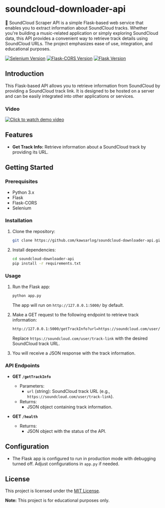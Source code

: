 # soundcloud-downloader-api
🎵 SoundCloud Scraper API is a simple Flask-based web service that enables you to extract information about SoundCloud tracks. Whether you're building a music-related application or simply exploring SoundCloud data, this API provides a convenient way to retrieve track details using SoundCloud URLs. The project emphasizes ease of use, integration, and educational purposes.

[![Selenium Version](https://img.shields.io/badge/Selenium-4.0.0-blue)](https://pypi.org/project/selenium/)
[![Flask-CORS Version](https://img.shields.io/badge/Flask--CORS-1.10.3-blue)](https://pypi.org/project/Flask-Cors/)
[![Flask Version](https://img.shields.io/badge/Flask-3.0.0-blue)](https://pypi.org/project/Flask/)

## Introduction

This Flask-based API allows you to retrieve information from SoundCloud by providing a SoundCloud track link. It is designed to be hosted on a server and can be easily integrated into other applications or services.

### Video

[![Click to watch demo video](https://img.youtube.com/vi/dyQ6Tlna2nI/0.jpg)](https://www.youtube.com/watch?v=dyQ6Tlna2nI)

## Features

- **Get Track Info:** Retrieve information about a SoundCloud track by providing its URL.

## Getting Started

### Prerequisites

- Python 3.x
- Flask
- Flask-CORS
- Selenium

### Installation

1. Clone the repository:

   ```bash
   git clone https://github.com/kawsarlog/soundcloud-downloader-api.git
   ```

2. Install dependencies:

   ```bash
   cd soundcloud-downloader-api
   pip install -r requirements.txt
   ```
### Usage

1. Run the Flask app:

   ```bash
   python app.py
   ```

   The app will run on `http://127.0.0.1:5000/` by default.

2. Make a GET request to the following endpoint to retrieve track information:

   ```bash
   http://127.0.0.1:5000/getTrackInfo?url=https://soundcloud.com/user/track-link
   ```

   Replace `https://soundcloud.com/user/track-link` with the desired SoundCloud track URL.

3. You will receive a JSON response with the track information.

### API Endpoints

- **GET `/getTrackInfo`**
  - Parameters:
    - `url` (string): SoundCloud track URL (e.g., `https://soundcloud.com/user/track-link`).
  - Returns:
    - JSON object containing track information.

- **GET `/health`**
  - Returns:
    - JSON object with the status of the API.

## Configuration

- The Flask app is configured to run in production mode with debugging turned off. Adjust configurations in `app.py` if needed.

## License

This project is licensed under the [MIT License](LICENSE).

**Note:**
This project is for educational purposes only.
